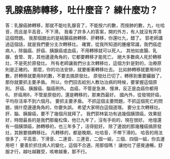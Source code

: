 # 乳腺癌肺轉移，吐什麼音？ 練什麼功？

答：乳腺癌肺轉移，那就不能吐乳腺音了，不能按六的數，而按肺的數，九，吐哈音，而且是平高音，不下滑。
  我看了許多人的答案，開的外方，有人就沒有弄清這個問題。 我那個題出的是結腸癌肺轉移、肝轉移，你還吐九，錯了。 郭老師講過這個話，就是我們要分主次轉移灶。 確實，從我所知道的腫瘤常識，我們癌症病人，除腦癌、肝癌、胰腺癌或血癌，不用轉移就可以死人。 其他如直腸、乳腺、食管、胃，其他邊邊角角的，它都要轉移才能死亡。 絕大多數病人死於轉移灶，不是死於原發灶。 所有老師讓我們分主次轉移灶，這個方針是對的，治療原則是正確的。 那麼，你的功法安排，就要衝著轉移灶去。 比如肺轉移就要用9的數，肝轉移就要用8的數，不要去搞原發灶。 原發灶已切了，轉移到重要臟器了，那你就要抓主要矛盾。 所以，你們回去給別人教功治病的時候，要掌握這個原則。 肝癌、胰腺癌、腦癌例外。 血癌，不管是急淋、慢淋，反正是血癌你都用6。 肝癌用8，不管是原發的，還是轉移的，那東西最好。 國內外，從發現肝癌，平均存活率不到六個月。 要抓主要矛盾。 不抓這個主要問題，不抓這個死亡的問題，搞什麼邊邊角角的，你要失誤。 希望大家明白這個道理。
要分主次轉移灶。 肝、腦、胰腺癌，要不了幾個月就拜了。 我們郭林氣功有過幾個胰頭癌，效果挺好，時間最長的是我們那龐松偉，他已九年了，沒有手術的，現在很好。 地壇還有一個胰頭癌，肺轉移的，也三年多了，活得挺好。
除了邊說的那幾種癌搞原發灶，其餘要搞轉移灶。 凡轉移的，都是晚期，吐哈音，不帶下滑的。 哈音的用法很多了，平高音、下滑音、二連音、三連音，二個一組，三個、四個一組，你去運用吧！ 要善於抓住病人的變化，這個不合適，用那個嗎！ 讓他吐了感覺通暢，舒服才行，越吐越難受，咳嗽越重，那不行。
